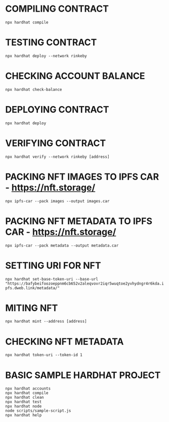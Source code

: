 # COMPILING CONTRACT
```npx hardhat compile```

# TESTING CONTRACT
```npx hardhat deploy --network rinkeby```

# CHECKING ACCOUNT BALANCE
```npx hardhat check-balance```

# DEPLOYING CONTRACT
```npx hardhat deploy```

# VERIFYING CONTRACT
```npx hardhat verify --network rinkeby [address]```

# PACKING NFT IMAGES TO IPFS CAR - https://nft.storage/
```npx ipfs-car --pack images --output images.car```

# PACKING NFT METADATA TO IPFS CAR - https://nft.storage/
```npx ipfs-car --pack metadata --output metadata.car```

# SETTING URI FOR NFT
```npx hardhat set-base-token-uri --base-url "https://bafybeifoozoeppnm6cb652v2aleqvovr2iqr5wuqtoe2yvhydngr4r6kda.ipfs.dweb.link/metadata/"```

# MITING NFT
```npx hardhat mint --address [address]```

# CHECKING NFT METADATA
```npx hardhat token-uri --token-id 1```

# BASIC SAMPLE HARDHAT PROJECT
```shell
npx hardhat accounts
npx hardhat compile
npx hardhat clean
npx hardhat test
npx hardhat node
node scripts/sample-script.js
npx hardhat help
```
